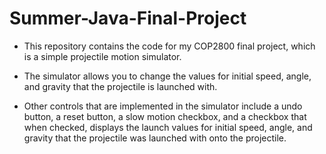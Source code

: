 # Summer-Java-Final-Project
* This repository contains the code for my COP2800 final project, which is a simple projectile motion simulator.
  
* The simulator allows you to change the values for initial speed, angle, and gravity that the projectile is launched with.
  
* Other controls that are implemented in the simulator include a undo button, a reset button, a slow motion checkbox, and a checkbox that when checked, displays the launch values for initial speed, angle, and gravity that the projectile was launched with onto the projectile.
